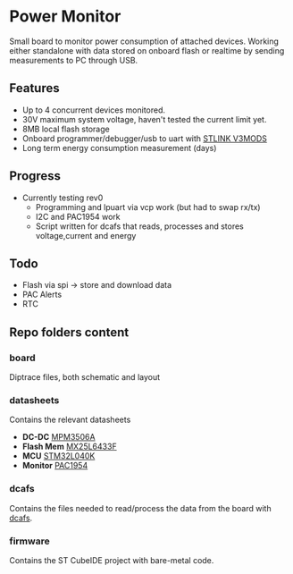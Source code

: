 # Power Monitor

Small board to monitor power consumption of attached devices. 
Working either standalone with data stored on onboard flash or realtime by sending measurements to PC through USB.

## Features
- Up to 4 concurrent devices monitored.
- 30V maximum system voltage, haven't tested the current limit yet.
- 8MB local flash storage
- Onboard programmer/debugger/usb to uart with [STLINK V3MODS](https://www.st.com/en/development-tools/stlink-v3mods.html)
- Long term energy consumption measurement (days)

## Progress
- Currently testing rev0
  - Programming and lpuart via vcp work (but had to swap rx/tx)
  - I2C and PAC1954 work
  - Script written for dcafs that reads, processes and stores voltage,current and energy 

## Todo
- Flash via spi -> store and download data
- PAC Alerts
- RTC

## Repo folders content
### board
Diptrace files, both schematic and layout

### datasheets
Contains the relevant datasheets
- **DC-DC** [MPM3506A](https://www.monolithicpower.com/en/documentview/productdocument/index/version/2/document_type/Datasheet/lang/en/sku/MPM3506AGQV-Z/document_id/2106/)
- **Flash Mem** [MX25L6433F](https://www.macronix.com/Lists/Datasheet/Attachments/8911/MX25L6433F,%203V,%2064Mb,%20v1.3.pdf)
- **MCU** [STM32L040K](https://www.st.com/resource/en/datasheet/stm32l010k4.pdf)
- **Monitor** [PAC1954](https://ww1.microchip.com/downloads/aemDocuments/documents/MSLD/ProductDocuments/DataSheets/PAC195X-Family-Data-Sheet-DS20006539.pdf)

### dcafs
Contains the files needed to read/process the data from the board with [dcafs](https://github.com/michieltjampens/dcafs).

### firmware
Contains the ST CubeIDE project with bare-metal code.
